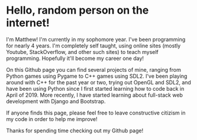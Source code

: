 # Hello, random person on the internet!

I'm Matthew! I'm currently in my sophomore year. I've been programming for nearly 4 years.
I'm completely self taught, using online sites (mostly Youtube, StackOverflow, and other such sites) to teach myself programming.
Hopefully it'll become my career one day!

On this Github page you can find several projects of mine, ranging from Python games using Pygame to C++ games using SDL2. I've been playing around with C++ for the past year or two, trying out OpenGL and SDL2, and have been using Python since I first started learning how to code back in April of 2019.
More recently, I have started learning about full-stack web development with Django and Bootstrap.

If anyone finds this page, please feel free to leave constructive citizism in my code in order to help me improve!

Thanks for spending time checking out my Github page!
